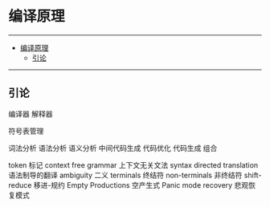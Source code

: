 # 编译原理

------
- [编译原理](#编译原理)
  - [引论](#引论)

------

## 引论

编译器
解释器

符号表管理

词法分析
语法分析
语义分析
中间代码生成
代码优化
代码生成
组合


token
    标记
context free grammar
    上下文无关文法
syntax directed translation
    语法制导的翻译
ambiguity
    二义
terminals
    终结符
non-terminals
    非终结符
shift-reduce
    移进-规约
Empty Productions
    空产生式
Panic mode recovery
    悲观恢复模式

